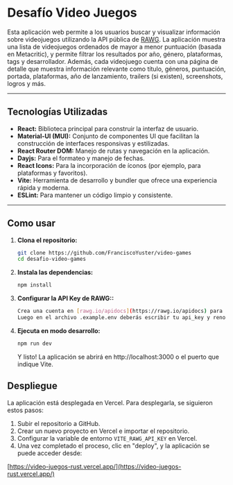 # Desafío Video Juegos

Esta aplicación web permite a los usuarios buscar y visualizar información sobre videojuegos utilizando la API pública de [RAWG](https://rawg.io/apidocs). La aplicación muestra una lista de videojuegos ordenados de mayor a menor puntuación (basada en Metacritic), y permite filtrar los resultados por año, género, plataformas, tags y desarrollador. Además, cada videojuego cuenta con una página de detalle que muestra información relevante como título, géneros, puntuación, portada, plataformas, año de lanzamiento, trailers (si existen), screenshots, logros y más.

---

## Tecnologías Utilizadas

- **React:** Biblioteca principal para construir la interfaz de usuario.
- **Material-UI (MUI):** Conjunto de componentes UI que facilitan la construcción de interfaces responsivas y estilizadas.
- **React Router DOM:** Manejo de rutas y navegación en la aplicación.
- **Dayjs:** Para el formateo y manejo de fechas.
- **React Icons:** Para la incorporación de íconos (por ejemplo, para plataformas y favoritos).
- **Vite:** Herramienta de desarrollo y bundler que ofrece una experiencia rápida y moderna.
- **ESLint:** Para mantener un código limpio y consistente.

---

## Como usar

1. **Clona el repositorio:**

   ```bash
   git clone https://github.com/FranciscoYuster/video-games
   cd desafio-video-games
   ```
2. **Instala las dependencias:**

   ```bash
   npm install
   ```

3. **Configurar la API Key de RAWG::**

   ```bash
   Crea una cuenta en [rawg.io/apidocs](https://rawg.io/apidocs) para obtener la key de tu api. 
   Luego en el archivo .example.env deberás escribir tu api_key y renombrar el archivo a .env
   ```

4. **Ejecuta en modo desarrollo:**

   ```bash
   npm run dev
   ```

   Y listo! La aplicación se abrirá en http://localhost:3000 o el puerto que indique Vite.

## Despliegue

La aplicación está desplegada en Vercel. Para desplegarla, se siguieron estos pasos:

1. Subir el repositorio a GitHub.
2. Crear un nuevo proyecto en Vercel e importar el repositorio.
3. Configurar la variable de entorno `VITE_RAWG_API_KEY` en Vercel.
4. Una vez completado el proceso, clic en "deploy", y la aplicación se puede acceder desde:

[https://video-juegos-rust.vercel.app/](https://video-juegos-rust.vercel.app/)